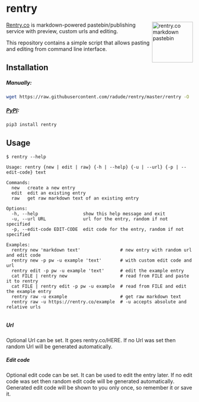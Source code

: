 # rentry

<a href="https://rentry.co/"><img width="110" height="110" src="https://rentry.co/static/logo-border-fit.png" align="right" alt="rentry.co markdown pastebin"></a>

[Rentry.co](https://rentry.co) is markdown-powered pastebin/publishing service with preview, custom urls and editing. 

This repository contains a simple script that allows pasting and editing from command line interface.  
  
  
## Installation

##### Manually:  
```sh
wget https://raw.githubusercontent.com/radude/rentry/master/rentry -O ./rentry && chmod +x ./rentry
```

##### [PyPI](https://pypi.python.org/pypi/rentry):
```sh
pip3 install rentry
```

## Usage

```console
$ rentry --help

Usage: rentry {new | edit | raw} {-h | --help} {-u | --url} {-p | --edit-code} text

Commands:
  new   create a new entry
  edit  edit an existing entry
  raw   get raw markdown text of an existing entry
    
Options:
  -h, --help                 show this help message and exit
  -u, --url URL              url for the entry, random if not specified
  -p, --edit-code EDIT-CODE  edit code for the entry, random if not specified
    
Examples:
  rentry new 'markdown text'               # new entry with random url and edit code
  rentry new -p pw -u example 'text'       # with custom edit code and url 
  rentry edit -p pw -u example 'text'      # edit the example entry
  cat FILE | rentry new                    # read from FILE and paste it to rentry
  cat FILE | rentry edit -p pw -u example  # read from FILE and edit the example entry
  rentry raw -u example                    # get raw markdown text
  rentry raw -u https://rentry.co/example  # -u accepts absolute and relative urls
    
```

##### Url

Optional Url can be set. It goes rentry.co/HERE. If no Url was set then random Url will be generated automatically.

##### Edit code

Optional edit code can be set. It can be used to edit the entry later. If no edit code was set then random edit code will be generated automatically. Generated edit code will be shown to you only once, so remember it or save it.

